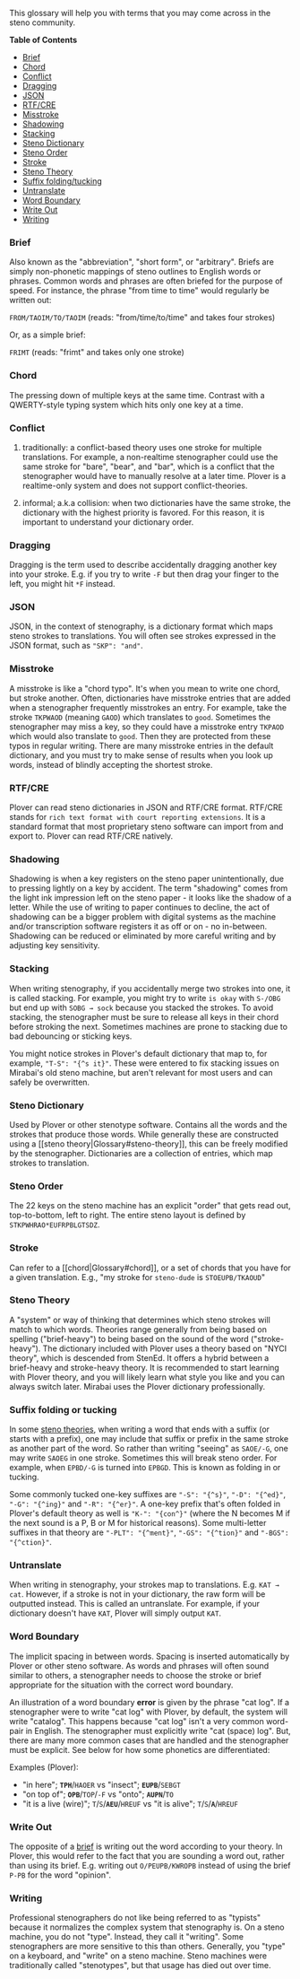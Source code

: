 This glossary will help you with terms that you may come across in the steno community.

**Table of Contents**

- [Brief](#brief)
- [Chord](#chord)
- [Conflict](#conflict)
- [Dragging](#dragging)
- [JSON](#json)
- [RTF/CRE](#rtfcre)
- [Misstroke](#misstroke)
- [Shadowing](#shadowing)
- [Stacking](#stacking)
- [Steno Dictionary](#steno-dictionary)
- [Steno Order](#steno-order)
- [Stroke](#stroke)
- [Steno Theory](#steno-theory)
- [Suffix folding/tucking](#suffix-folding-or-tucking)
- [Untranslate](#untranslate)
- [Word Boundary](#word-boundary)
- [Write Out](#write-out)
- [Writing](#writing)

### Brief
    
Also known as the "abbreviation", "short form", or "arbitrary".  Briefs
are simply non-phonetic mappings of steno outlines to English words or
phrases. Common words and phrases are often briefed for the purpose of speed.
For instance, the phrase "from time to time" would regularly be written
out:

`FROM/TAOIM/TO/TAOIM` (reads: "from/time/to/time" and takes four strokes)

Or, as a simple brief:

`FRIMT` (reads: "frimt" and takes only one stroke)

### Chord

The pressing down of multiple keys at the same time. Contrast with a QWERTY-style typing system which hits only one key at a time.

### Conflict

1. traditionally: a conflict-based theory uses one stroke for multiple translations. For example, a non-realtime stenographer could use the same stroke for "bare", "bear", and "bar", which is a conflict that the stenographer would have to manually resolve at a later time. Plover is a realtime-only system and does not support conflict-theories.

2. informal; a.k.a collision: when two dictionaries have the same stroke, the dictionary with the highest priority is favored. For this reason, it is important to understand your dictionary order.

### Dragging

Dragging is the term used to describe accidentally dragging another key into your stroke. E.g. if you try to write `-F` but then drag your finger to the left, you might hit `*F` instead.

### JSON

JSON, in the context of stenography, is a dictionary format which maps steno
strokes to translations. You will often see strokes expressed in the JSON format,
such as `"SKP": "and"`.

### Misstroke

A misstroke is like a "chord typo". It's when you mean to write one chord, but stroke another. Often, dictionaries have misstroke entries that are added when a stenographer frequently misstrokes an entry. For example, take the stroke `TKPWAOD` (meaning `GAOD`) which translates to `good`. Sometimes the stenographer may miss a key, so they could have a misstroke entry `TKPAOD` which would also translate to `good`. Then they are protected from these typos in regular writing. There are many misstroke entries in the default dictionary, and you must try to make sense of results when you look up words, instead of blindly accepting the shortest stroke.

### RTF/CRE

Plover can read steno dictionaries in JSON and RTF/CRE format. RTF/CRE stands for
`rich text format with court reporting extensions`. It is a standard format that most
proprietary steno software can import from and export to. Plover can read RTF/CRE
natively.

### Shadowing

Shadowing is when a key registers on the steno paper unintentionally, due to pressing lightly on a key by accident. The term "shadowing" comes from the light ink impression left on the steno paper - it looks like the shadow of a letter. While the use of writing to paper continues to decline, the act of shadowing can be a bigger problem with digital systems as the machine and/or transcription software registers it as off or on - no in-between.  Shadowing can be reduced or eliminated by more careful writing and by adjusting key sensitivity.

### Stacking

When writing stenography, if you accidentally merge two strokes into one, it is called stacking. For example, you might try to write `is okay` with `S-/OBG` but end up with `SOBG → sock` because you stacked the strokes. To avoid stacking, the stenographer must be sure to release all keys in their chord before stroking the next. Sometimes machines are prone to stacking due to bad debouncing or sticking keys.

You might notice strokes in Plover's default dictionary that map to, for example, `"T-S": "{^s it}"`. These were entered to fix stacking issues on Mirabai's old steno machine, but aren't relevant for most users and can safely be overwritten.

### Steno Dictionary

Used by Plover or other stenotype software. Contains all the words and
the strokes that produce those words. While generally these are
constructed using a [[steno theory|Glossary#steno-theory]], this can be freely modified by the
stenographer. Dictionaries are a collection of entries, which map strokes to translation.

### Steno Order

The 22 keys on the steno machine has an explicit "order" that gets read out,
top-to-bottom, left to right. The entire steno layout is defined by `STKPWHRAO*EUFRPBLGTSDZ`.

### Stroke

Can refer to a [[chord|Glossary#chord]], or a set of chords that you have for a
given translation. E.g., "my stroke for `steno-dude` is `STOEUPB/TKAOUD`"

### Steno Theory

A "system" or way of thinking that determines which steno strokes will
match to which words. Theories range generally from being based on
spelling ("brief-heavy") to being based on the sound of the word ("stroke-heavy").
The dictionary included with Plover uses a theory based on "NYCI theory",
which is descended from StenEd. It offers a hybrid between a brief-heavy and
stroke-heavy theory. It is recommended to start learning with Plover theory, and
you will likely learn what style you like and you can always switch later. Mirabai
uses the Plover dictionary professionally.

### Suffix folding or tucking

In some [steno theories](#steno-theory), when writing a word that ends with a suffix (or starts with a prefix), one may include that suffix or prefix in the same stroke as another part of the word. So rather than writing "seeing" as `SAOE/-G`, one may write `SAOEG` in one stroke. Sometimes this will break steno order. For example, when `EPBD/-G` is turned into `EPBGD`. This is known as folding in or tucking.

Some commonly tucked one-key suffixes are `"-S": "{^s}"`, `"-D": "{^ed}"`, `"-G": "{^ing}"` and `"-R": "{^er}"`. A one-key prefix that's often folded in Plover's default theory as well is `"K-": "{con^}"` (where the N becomes M if the next sound is a P, B or M for historical reasons). Some multi-letter suffixes in that theory are `"-PLT": "{^ment}"`, `"-GS": "{^tion}"` and `"-BGS": "{^ction}"`.

### Untranslate

When writing in stenography, your strokes map to translations. E.g. `KAT → cat`. However, if a stroke is not in your dictionary, the raw form will be outputted instead. This is called an untranslate. For example, if your dictionary doesn't have `KAT`, Plover will simply output `KAT`.

### Word Boundary

The implicit spacing in between words. Spacing is inserted automatically
by Plover or other steno software. As words and phrases will often sound
similar to others, a stenographer needs to choose the stroke or brief
appropriate for the situation with the correct word boundary.

An illustration of a word boundary **error** is given by the phrase "cat log". If
a stenographer were to write "cat log" with Plover, by default, the system will
write "catalog". This happens because "cat log" isn't a very common word-pair
in English. The stenographer must explicitly write "cat (space) log".
But, there are many more common cases that are handled and the
stenographer must be explicit. See below for how some phonetics are differentiated:

Examples (Plover):

* "in here"; **`TPH`**/`HAOER` vs "insect"; **`EUPB`**/`SEBGT`
* "on top of"; **`OPB`**/`TOP`/`-F` vs "onto"; **`AUPN`**/`TO`
* "it is a live (wire)"; `T`/`S`/**`AEU`**/`HREUF` vs "it is alive"; `T`/`S`/**`A`**/`HREUF`

### Write Out

The opposite of a [brief](#brief) is writing out the word according to your theory. In Plover, this would refer to the fact that you are sounding a word out, rather than using its brief. E.g. writing out `O/PEUPB/KWROPB` instead of using the brief `P-PB` for the word "opinion".

### Writing

Professional stenographers do not like being referred to as "typists" because it normalizes the complex system that stenography is. On a steno machine, you do not "type". Instead, they call it "writing". Some stenographers are more sensitive to this than others. Generally, you "type" on a keyboard, and "write" on a steno machine. Steno machines were traditionally called "stenotypes", but that usage has died out over time.
